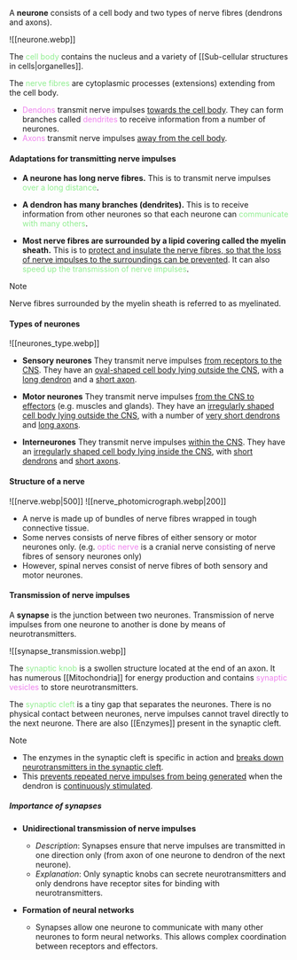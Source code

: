 A **neurone** consists of a cell body and two types of nerve fibres (dendrons and axons).

![[neurone.webp]]

The <span style="color: lightgreen">cell body</span> contains the nucleus and a variety of [[Sub-cellular structures in cells|organelles]].

The <span style="color: lightgreen">nerve fibres</span> are cytoplasmic processes (extensions) extending from the cell body.
- <span style="color: violet">Dendons</span> transmit nerve impulses <u>towards the cell body</u>.
  They can form branches called <span style="color: violet">dendrites</span> to receive information from a number of neurones.
- <span style="color: violet">Axons</span> transmit nerve impulses <u>away from the cell body</u>.

#### Adaptations for transmitting nerve impulses

- **A neurone has long nerve fibres.**
  This is to transmit nerve impulses <span style="color: lightgreen">over a long distance</span>.

- **A dendron has many branches (dendrites).**
  This is to receive information from other neurones so that each neurone can <span style="color: lightgreen">communicate with many others</span>.

- **Most nerve fibres are surrounded by a lipid covering called the myelin sheath.**
  This is to <u>protect and insulate the nerve fibres, so that the loss of nerve impulses to the surroundings can be prevented</u>. It can also <span style="color: lightgreen">speed up the transmission of nerve impulses</span>.

> [!note]
> Nerve fibres surrounded by the myelin sheath is referred to as myelinated.

#### Types of neurones
![[neurones_type.webp]]

- **Sensory neurones**
  They transmit nerve impulses <u>from receptors to the CNS</u>.
  They have an <u>oval-shaped cell body lying outside the CNS</u>, with a <u>long dendron</u> and a <u>short axon</u>.

- **Motor neurones**
  They transmit nerve impulses <u>from the CNS to effectors</u> (e.g. muscles and glands).
  They have an <u>irregularly shaped cell body lying outside the CNS</u>, with a number of <u>very short dendrons</u> and <u>long axons</u>.

- **Interneurones**
  They transmit nerve impulses <u>within the CNS</u>.
  They have an <u>irregularly shaped cell body lying inside the CNS</u>, with <u>short dendrons</u> and <u>short axons</u>.
  
#### Structure of a nerve
![[nerve.webp|500]]
![[nerve_photomicrograph.webp|200]]

- A nerve is made up of bundles of nerve fibres wrapped in tough connective tissue.
- Some nerves consists of nerve fibres of either sensory or motor neurones only.
  (e.g. <span style="color: violet">optic nerve</span> is a cranial nerve consisting of nerve fibres of sensory neurones only)
- However, spinal nerves consist of nerve fibres of both sensory and motor neurones.

#### Transmission of nerve impulses
A **synapse** is the junction between two neurones. Transmission of nerve impulses from one neurone to another is done by means of neurotransmitters.

![[synapse_transmission.webp]]

The <span style="color: lightgreen">synaptic knob</span> is a swollen structure located at the end of an axon. It has numerous [[Mitochondria]] for energy production and contains <span style="color: violet">synaptic vesicles</span> to store neurotransmitters.

The <span style="color: lightgreen">synaptic cleft</span> is a tiny gap that separates the neurones. There is no physical contact between neurones, nerve impulses cannot travel directly to the next neurone. There are also [[Enzymes]] present in the synaptic cleft.

> [!note]
> - The enzymes in the synaptic cleft is specific in action and <u>breaks down neurotransmitters in the synaptic cleft</u>.
> - This <u>prevents repeated nerve impulses from being generated</u> when the dendron is <u>continuously stimulated</u>.

##### Importance of synapses
- **Unidirectional transmission of nerve impulses**
	- *Description*: Synapses ensure that nerve impulses are transmitted in one direction only (from axon of one neurone to dendron of the next neurone).
	- *Explanation*: Only synaptic knobs can secrete neurotransmitters and only dendrons have receptor sites for binding with neurotransmitters.

- **Formation of neural networks**
	- Synapses allow one neurone to communicate with many other neurones to form neural networks. This allows complex coordination between receptors and effectors.
